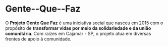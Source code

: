 # Gente--Que--Faz
 O **Projeto Gente Que Faz** é uma iniciativa social que nasceu em 2015 com o propósito de **transformar vidas por meio da solidariedade e da união comunitária**.    Com raízes em Cajamar - SP, o projeto atua em diversas frentes de apoio à comunidade.
